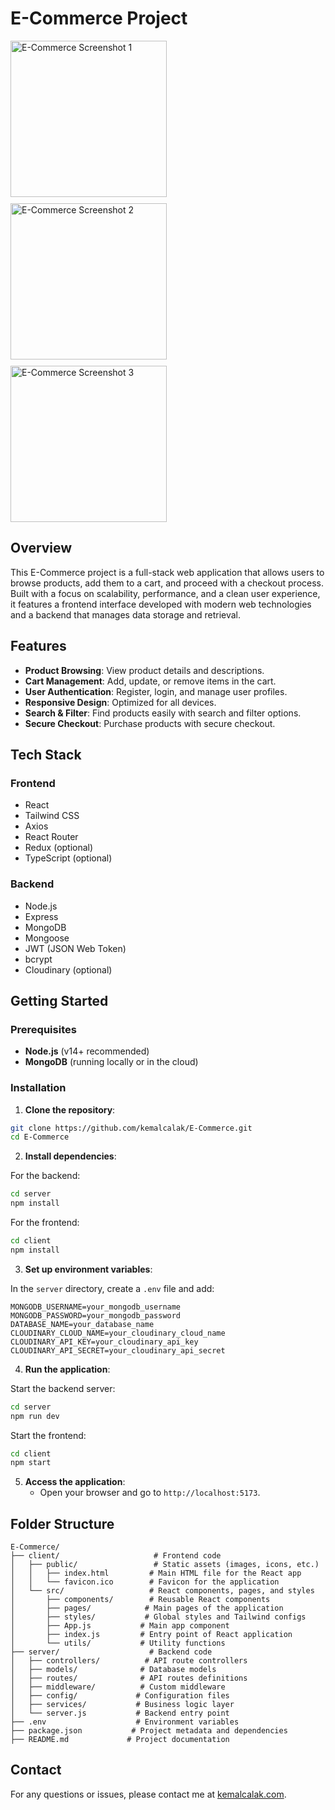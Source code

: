 # E-Commerce Project

<div style="display: flex; gap: 10px; flex-wrap: wrap;">
  <img src="https://res.cloudinary.com/dkqu2s9gz/image/upload/v1730560704/alwkum2mk75sdptfkicw.png" width="250" alt="E-Commerce Screenshot 1">
  <img src="https://res.cloudinary.com/dkqu2s9gz/image/upload/v1730560710/d7ef3tbuxq05pmnzfg74.png" width="250" alt="E-Commerce Screenshot 2">
  <img src="https://res.cloudinary.com/dkqu2s9gz/image/upload/v1730560703/cuusdtsegvcfkpccc7z8.png" width="250" alt="E-Commerce Screenshot 3">
</div>

## Overview

This E-Commerce project is a full-stack web application that allows users to browse products, add them to a cart, and proceed with a checkout process. Built with a focus on scalability, performance, and a clean user experience, it features a frontend interface developed with modern web technologies and a backend that manages data storage and retrieval.

## Features

- **Product Browsing**: View product details and descriptions.
- **Cart Management**: Add, update, or remove items in the cart.
- **User Authentication**: Register, login, and manage user profiles.
- **Responsive Design**: Optimized for all devices.
- **Search & Filter**: Find products easily with search and filter options.
- **Secure Checkout**: Purchase products with secure checkout.

## Tech Stack

### Frontend

- React
- Tailwind CSS
- Axios
- React Router
- Redux (optional)
- TypeScript (optional)

### Backend

- Node.js
- Express
- MongoDB
- Mongoose
- JWT (JSON Web Token)
- bcrypt
- Cloudinary (optional)

## Getting Started

### Prerequisites

- **Node.js** (v14+ recommended)
- **MongoDB** (running locally or in the cloud)

### Installation

1. **Clone the repository**:
```bash
git clone https://github.com/kemalcalak/E-Commerce.git
cd E-Commerce
```

2. **Install dependencies**:
   
For the backend:
```bash
cd server
npm install
```

For the frontend:
```bash
cd client
npm install
```

3. **Set up environment variables**:
   
In the `server` directory, create a `.env` file and add:
```plaintext
MONGODB_USERNAME=your_mongodb_username
MONGODB_PASSWORD=your_mongodb_password
DATABASE_NAME=your_database_name
CLOUDINARY_CLOUD_NAME=your_cloudinary_cloud_name
CLOUDINARY_API_KEY=your_cloudinary_api_key
CLOUDINARY_API_SECRET=your_cloudinary_api_secret
```

4. **Run the application**:
   
Start the backend server:
```bash
cd server
npm run dev
```

Start the frontend:
```bash
cd client
npm start
```

5. **Access the application**:
   - Open your browser and go to `http://localhost:5173`.

## Folder Structure

```plaintext
E-Commerce/
├── client/                     # Frontend code
│   ├── public/                 # Static assets (images, icons, etc.)
│   │   ├── index.html         # Main HTML file for the React app
│   │   └── favicon.ico        # Favicon for the application
│   └── src/                   # React components, pages, and styles
│       ├── components/        # Reusable React components
│       ├── pages/            # Main pages of the application
│       ├── styles/           # Global styles and Tailwind configs
│       ├── App.js           # Main app component
│       ├── index.js         # Entry point of React application
│       └── utils/           # Utility functions
├── server/                    # Backend code
│   ├── controllers/          # API route controllers
│   ├── models/              # Database models
│   ├── routes/              # API routes definitions
│   ├── middleware/          # Custom middleware
│   ├── config/             # Configuration files
│   ├── services/           # Business logic layer
│   └── server.js           # Backend entry point
├── .env                    # Environment variables
├── package.json           # Project metadata and dependencies
├── README.md             # Project documentation
```

## Contact

For any questions or issues, please contact me at [kemalcalak.com](https://kemalcalak.com/contact).